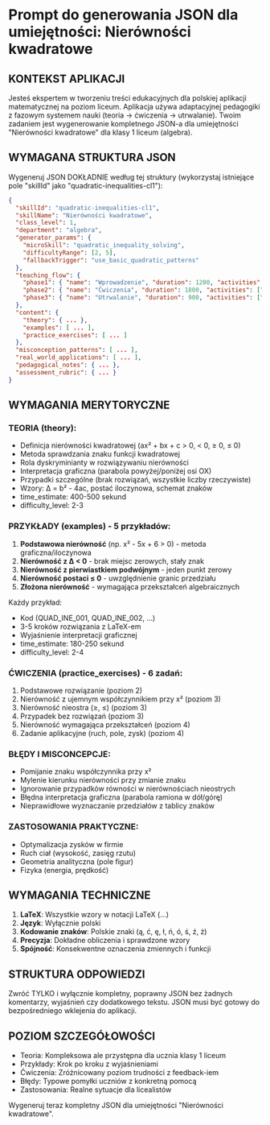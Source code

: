 # Prompt do generowania JSON dla umiejętności: Nierówności kwadratowe

## KONTEKST APLIKACJI

Jesteś ekspertem w tworzeniu treści edukacyjnych dla polskiej aplikacji matematycznej na poziom liceum. Aplikacja używa adaptacyjnej pedagogiki z fazowym systemem nauki (teoria → ćwiczenia → utrwalanie). Twoim zadaniem jest wygenerowanie kompletnego JSON-a dla umiejętności "Nierówności kwadratowe" dla klasy 1 liceum (algebra).

## WYMAGANA STRUKTURA JSON

Wygeneruj JSON DOKŁADNIE według tej struktury (wykorzystaj istniejące pole "skillId" jako "quadratic-inequalities-cl1"):

```json
{
  "skillId": "quadratic-inequalities-cl1",
  "skillName": "Nierówności kwadratowe",
  "class_level": 1,
  "department": "algebra",
  "generator_params": {
    "microSkill": "quadratic_inequality_solving",
    "difficultyRange": [2, 5],
    "fallbackTrigger": "use_basic_quadratic_patterns"
  },
  "teaching_flow": {
    "phase1": { "name": "Wprowadzenie", "duration": 1200, "activities": ["theory", "guided_examples"] },
    "phase2": { "name": "Ćwiczenia", "duration": 1800, "activities": ["practice", "feedback"] },
    "phase3": { "name": "Utrwalanie", "duration": 900, "activities": ["mastery_tasks", "assessment"] }
  },
  "content": {
    "theory": { ... },
    "examples": [ ... ],
    "practice_exercises": [ ... ]
  },
  "misconception_patterns": [ ... ],
  "real_world_applications": [ ... ],
  "pedagogical_notes": { ... },
  "assessment_rubric": { ... }
}
```

## WYMAGANIA MERYTORYCZNE

### TEORIA (theory):
- Definicja nierówności kwadratowej (ax² + bx + c > 0, < 0, ≥ 0, ≤ 0)
- Metoda sprawdzania znaku funkcji kwadratowej
- Rola dyskryminianty w rozwiązywaniu nierówności
- Interpretacja graficzna (parabola powyżej/poniżej osi OX)
- Przypadki szczególne (brak rozwiązań, wszystkie liczby rzeczywiste)
- Wzory: Δ = b² - 4ac, postać iloczynowa, schemat znaków
- time_estimate: 400-500 sekund
- difficulty_level: 2-3

### PRZYKŁADY (examples) - 5 przykładów:
1. **Podstawowa nierówność** (np. x² - 5x + 6 > 0) - metoda graficzna/iloczynowa
2. **Nierówność z Δ < 0** - brak miejsc zerowych, stały znak
3. **Nierówność z pierwiastkiem podwójnym** - jeden punkt zerowy
4. **Nierówność postaci ≤ 0** - uwzględnienie granic przedziału
5. **Złożona nierówność** - wymagająca przekształceń algebraicznych

Każdy przykład:
- Kod (QUAD_INE_001, QUAD_INE_002, ...)
- 3-5 kroków rozwiązania z LaTeX-em
- Wyjaśnienie interpretacji graficznej
- time_estimate: 180-250 sekund
- difficulty_level: 2-4

### ĆWICZENIA (practice_exercises) - 6 zadań:
1. Podstawowe rozwiązanie (poziom 2)
2. Nierówność z ujemnym współczynnikiem przy x² (poziom 3)
3. Nierówność nieostra (≥, ≤) (poziom 3)
4. Przypadek bez rozwiązań (poziom 3)
5. Nierówność wymagająca przekształceń (poziom 4)
6. Zadanie aplikacyjne (ruch, pole, zysk) (poziom 4)

### BŁĘDY I MISCONCEPCJE:
- Pomijanie znaku współczynnika przy x²
- Mylenie kierunku nierówności przy zmianie znaku
- Ignorowanie przypadków równości w nierównościach nieostrych
- Błędna interpretacja graficzna (parabola ramiona w dół/górę)
- Nieprawidłowe wyznaczanie przedziałów z tablicy znaków

### ZASTOSOWANIA PRAKTYCZNE:
- Optymalizacja zysków w firmie
- Ruch ciał (wysokość, zasięg rzutu)
- Geometria analityczna (pole figur)
- Fizyka (energia, prędkość)

## WYMAGANIA TECHNICZNE

1. **LaTeX**: Wszystkie wzory w notacji LaTeX ($...$)
2. **Język**: Wyłącznie polski
3. **Kodowanie znaków**: Polskie znaki (ą, ć, ę, ł, ń, ó, ś, ź, ż)
4. **Precyzja**: Dokładne obliczenia i sprawdzone wzory
5. **Spójność**: Konsekwentne oznaczenia zmiennych i funkcji

## STRUKTURA ODPOWIEDZI

Zwróć TYLKO i wyłącznie kompletny, poprawny JSON bez żadnych komentarzy, wyjaśnień czy dodatkowego tekstu. JSON musi być gotowy do bezpośredniego wklejenia do aplikacji.

## POZIOM SZCZEGÓŁOWOŚCI

- Teoria: Kompleksowa ale przystępna dla ucznia klasy 1 liceum
- Przykłady: Krok po kroku z wyjaśnieniami
- Ćwiczenia: Zróżnicowany poziom trudności z feedback-iem
- Błędy: Typowe pomyłki uczniów z konkretną pomocą
- Zastosowania: Realne sytuacje dla licealistów

Wygeneruj teraz kompletny JSON dla umiejętności "Nierówności kwadratowe".